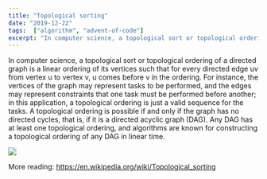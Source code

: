 ```yaml
---
title: "Topological sorting"
date: "2019-12-22"
tags:  ["algorithm", "advent-of-code"]
excerpt: "In computer science, a topological sort or topological ordering of a directed graph is a linear ordering of its vertices such that for every directed edge uv from vertex u to vertex v, u comes before v in the ordering."
---
```


In computer science, a topological sort or topological ordering of a directed graph is a linear ordering of its vertices such that for every directed edge uv from vertex u to vertex v, u comes before v in the ordering. For instance, the vertices of the graph may represent tasks to be performed, and the edges may represent constraints that one task must be performed before another; in this application, a topological ordering is just a valid sequence for the tasks. A topological ordering is possible if and only if the graph has no directed cycles, that is, if it is a directed acyclic graph (DAG). Any DAG has at least one topological ordering, and algorithms are known for constructing a topological ordering of any DAG in linear time.

![](https://i1.wp.com/algorithms.tutorialhorizon.com/files/2018/03/Topological-Sort.png?w=750&ssl=1)

More reading: https://en.wikipedia.org/wiki/Topological_sorting
